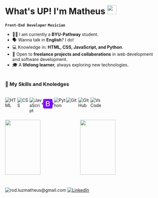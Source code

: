 # What's UP! I'm Matheus <img src="https://raw.githubusercontent.com/iampavangandhi/iampavangandhi/master/gifs/Hi.gif" width="30px" height="30px">

**`Front-End Developer`** **`Musician`**

- 👨‍🎓 I am currently a **BYU-Pathway** student.
- 🗣️ Wanna talk in **English**? I do!  
- 💻 Knowledge in: **HTML, CSS, JavaScript, and Python**.  
- 🚀 Open to **freelance projects and collaborations** in web development and software development.  
- 🎓 A **lifelong learner**, always exploring new technologies.

#

### 🚀 My Skills and Knoledges
</br>
 
<div>
  <img align="left" alt="HTML" title="HTML" width="40px" src="https://cdn.jsdelivr.net/gh/devicons/devicon/icons/html5/html5-plain.svg" /> 
  <img align="left" alt="CSS" title="CSS" width="40px" src="https://cdn.jsdelivr.net/gh/devicons/devicon/icons/css3/css3-plain.svg" />
  <img align="left" alt="JavaScript" title="JavaScript" width="40px" src="https://cdn.jsdelivr.net/gh/devicons/devicon/icons/javascript/javascript-plain.svg" />
  <img align="left" alt="Bootstrap" title="Bootstrap" width="40px" src="https://raw.githubusercontent.com/devicons/devicon/master/icons/bootstrap/bootstrap-original.svg" />
  <img align="left" alt="Python" title="Python" width="40px" src="https://cdn.jsdelivr.net/gh/devicons/devicon/icons/python/python-plain.svg" />
  <img align="left" alt="Git" title="Git" width="40px" src="https://cdn.jsdelivr.net/gh/devicons/devicon/icons/git/git-original.svg" />
  <img align="left" alt="GitHub" title="GitHub" width="40px" src="https://cdn.jsdelivr.net/gh/devicons/devicon/icons/github/github-original.svg" />
  <img align="left" alt="VsCode" title="VsCode" width="40px" src="https://cdn.jsdelivr.net/gh/devicons/devicon/icons/vscode/vscode-original.svg" />
</div>  
<br/><br/>

#

<picture>
  <source
    srcset="https://github-readme-stats.vercel.app/api?username=Ma1heus&show_icons=true&theme=radical"
    media="(prefers-color-scheme: dark)" height="180px" width="48%" style="min-width: 300px;"
  />
  <source
    srcset="https://github-readme-stats.vercel.app/api?username=Ma1heus&show_icons=true"
    media="(prefers-color-scheme: light), (prefers-color-scheme: no-preference)" height="180px" width="48%" style="min-width: 300px;"
  />
  <img src="https://github-readme-stats.vercel.app/api?username=anuraghazra&show_icons=true" />
</picture>
<picture>
  <source
    srcset="https://github-readme-stats.vercel.app/api/top-langs/?username=Ma1heus&layout=compact&langs_count=7&theme=radical"
    media="(prefers-color-scheme: dark)" height="180px" width="48%" style="min-width: 300px;"
  />
  <source
    srcset=="https://github-readme-stats.vercel.app/api/top-langs/?username=Ma1heus&layout=compact&langs_count=7&theme=tokyonight"
    media="(prefers-color-scheme: light), (prefers-color-scheme: no-preference)" height="180px" width="48%" style="min-width: 300px;"
  />
  <img src="https://github-readme-stats.vercel.app/api?username=Ma1heus&show_icons=true" />
</picture>
</br>

#

<p  align="left">
  <img alt="rod.luzmatheus@gmail.com" title="email" src="https://custom-icon-badges.demolab.com/badge/-rod.luzmatheus@gmail.com-red?style=for-the-badge&logo=mention&logoColor=white" />
  <a href="www.linkedin.com/in/matheusluzrodrigues/" target="_blank">
    <img alt="LinkedIn" title="LinkedIn" src="https://custom-icon-badges.demolab.com/badge/-LinkedIn-blue?style=for-the-badge&logo=linkedin&logoColor=white" />
  </a>
</p>
